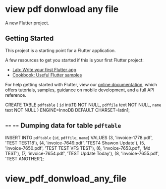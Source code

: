 # view pdf donwload any file

A new Flutter project.

## Getting Started

This project is a starting point for a Flutter application.

A few resources to get you started if this is your first Flutter project:

- [Lab: Write your first Flutter app](https://flutter.dev/docs/get-started/codelab)
- [Cookbook: Useful Flutter samples](https://flutter.dev/docs/cookbook)

For help getting started with Flutter, view our
[online documentation](https://flutter.dev/docs), which offers tutorials,
samples, guidance on mobile development, and a full API reference.

CREATE TABLE `pdftable` (
  `id` int(11) NOT NULL,
  `pdffile` text NOT NULL,
  `name` text NOT NULL
) ENGINE=InnoDB DEFAULT CHARSET=latin1;

--
-- Dumping data for table `pdftable`
--

INSERT INTO `pdftable` (`id`, `pdffile`, `name`) VALUES
(3, 'invoice-1778.pdf', 'TEST TEST18'),
(4, 'invoice-7649.pdf', 'TEST4 Shawon Update'),
(5, 'invoice-7650.pdf', 'TEST TEST VFS TEST'),
(6, 'invoice-7653.pdf', 'Md TEST'),
(7, 'invoice-7654.pdf', 'TEST Update Today'),
(8, 'invoice-7655.pdf', 'TEST ANOTHER');
# view_pdf_donwload_any_file
